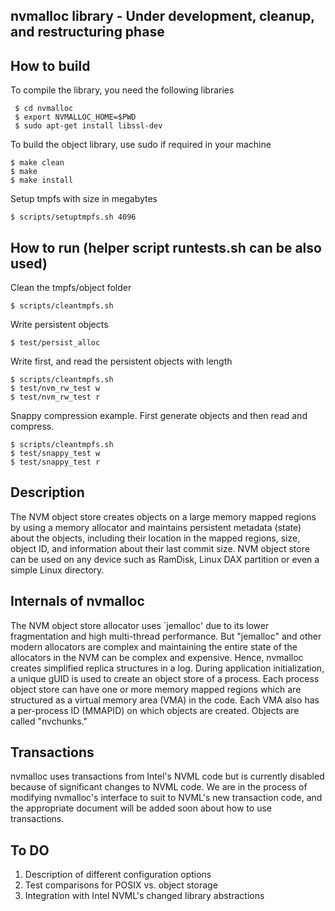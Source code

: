 nvmalloc library - Under development, cleanup, and restructuring phase 
---------------------------------------------------------------------

How to build
------------

To compile the library, you need the following libraries

     $ cd nvmalloc
     $ export NVMALLOC_HOME=$PWD
     $ sudo apt-get install libssl-dev

To build the object library, use sudo if required in your machine

    $ make clean
    $ make 
    $ make install	

Setup tmpfs with size in megabytes

    $ scripts/setuptmpfs.sh 4096


How to run (helper script runtests.sh can be also used)
------------------------------------------------------

Clean the tmpfs/object folder 
	
    $ scripts/cleantmpfs.sh


Write persistent objects

    $ test/persist_alloc


Write first, and read the persistent objects with length

    $ scripts/cleantmpfs.sh
    $ test/nvm_rw_test w
    $ test/nvm_rw_test r


Snappy compression example. First generate objects and then read and compress.


    $ scripts/cleantmpfs.sh
    $ test/snappy_test w
    $ test/snappy_test r


Description
------------

The NVM object store creates objects on a large memory mapped regions
by using a memory allocator and maintains persistent metadata (state)
about the objects, including their location in the mapped regions,
size, object ID, and information about their last commit size.  NVM
object store can be used on any device such as RamDisk, Linux DAX
partition or even a simple Linux directory. 

Internals of nvmalloc 
----------------------

The NVM object store allocator uses `jemalloc' due to its lower
fragmentation and high multi-thread performance. But "jemalloc" and
other modern allocators are complex and maintaining the entire state
of the allocators in the NVM can be complex and expensive. Hence,
nvmalloc creates
simplified replica structures in a log. During application
initialization, a unique gUID is used to create an object store of a
process. Each process object store can have one or more memory mapped
regions which are structured as a virtual memory area (VMA) in the
code. Each VMA also has a per-process ID (MMAPID) on which objects are
created. Objects are called "nvchunks." 


Transactions
------------
nvmalloc uses transactions from Intel's NVML code but is currently
disabled because of significant changes to NVML code. We are in the
process of modifying nvmalloc's interface to suit to NVML's new
transaction code, and the appropriate document will be added soon
about how to use transactions.



To DO
-----

1. Description of different configuration options
2. Test comparisons for POSIX vs. object storage
3. Integration with Intel NVML's changed library abstractions





